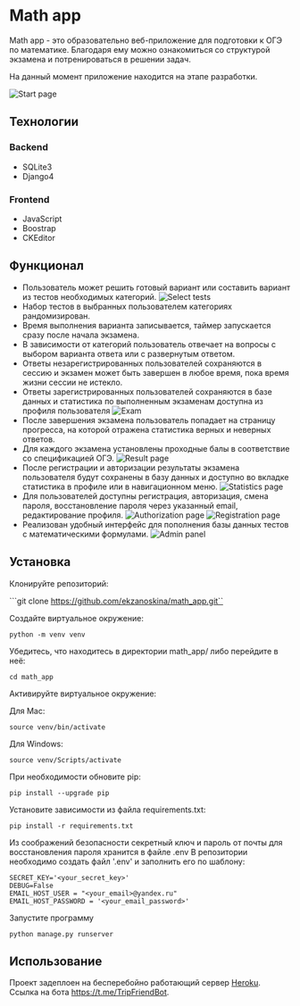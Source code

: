 Math app
===============

Math app - это образовательно веб-приложение для подготовки к ОГЭ по математике. Благодаря ему можно ознакомиться со структурой экзамена и потренироваться в решении задач.

На данный момент приложение находится на этапе разработки.

![Start page](screenshots/main_page.png?raw=true "Start page")

Технологии
----------------
### Backend

- SQLite3
- Django4

### Frontend

- JavaScript
- Boostrap
- CKEditor


Функционал
----------------
* Пользователь может решить готовый вариант или составить вариант из тестов необходимых категорий.
![Select tests](screenshots/select_tests.png?raw=true "Select tests")
* Набор тестов в выбранных пользователем категориях рандомизирован.
* Время выполнения варианта записывается, таймер запускается сразу после начала экзамена.
* В зависимости от категорий пользователь отвечает на вопросы с выбором варианта ответа или с развернутым ответом.
* Ответы незарегистрированных пользователей сохраняются в сессию и экзамен может быть завершен в любое время, пока время жизни сессии не истекло.
* Ответы зарегистрированных пользователей сохраняются в базе данных и статистика по выполненным экзаменам доступна из профиля пользователя
![Exam](screenshots/exam.png?raw=true "Exam")  
* После завершения экзамена пользователь попадает на страницу прогресса, на которой отражена статистика верных и неверных ответов.
* Для каждого экзамена установлены проходные балы в соответствие со спецификацией ОГЭ.
![Result page](screenshots/result.png?raw=true "Result")
* После регистрации и авторизации результаты экзамена пользователя будут сохранены в базу данных и доступно во вкладке статистика в профиле или в навигационном меню.
![Statistics page](screenshots/statistics.png?raw=true "Statistics")
* Для пользователей доступны регистрация, авторизация, смена пароля, восстановление пароля через указанный email, редактирование профиля.
![Authorization page](screenshots/authorization.png?raw=true "Authorization")
![Registration page](screenshots/registration.png?raw=true "Registration")
* Реализован удобный интерфейс для пополнения базы данных тестов с математическими формулами.
![Admin panel](https://i.imgur.com/o3nxhAp.png "Admin interface")


Установка
------------
Клонируйте репозиторий:

```git clone https://github.com/ekzanoskina/math_app.git``

Cоздайте виртуальное окружение:

```python -m venv venv```

Убедитесь, что находитесь в директории math_app/ либо перейдите в неё:

```cd math_app```

Активируйте виртуальное окружение:

Для Mac:
 
```source venv/bin/activate```

Для Windows:

```source venv/Scripts/activate```

При необходимости обновите pip:

```pip install --upgrade pip```

Установите зависимости из файла requirements.txt:

```pip install -r requirements.txt```

Из соображений безопасности секретный ключ и пароль от почты для восстановления пароля хранится в файле .env В репозитории необходимо создать файл '.env' и заполнить его по шаблону:

```
SECRET_KEY='<your_secret_key>'
DEBUG=False
EMAIL_HOST_USER = "<your_email>@yandex.ru"
EMAIL_HOST_PASSWORD = '<your_email_password>'
```
Запустите программу
```
python manage.py runserver
```

Использование
------------
Проект задеплоен на бесперебойно работающий сервер [Heroku](https://www.heroku.com/).
Ссылка на бота https://t.me/TripFriendBot.